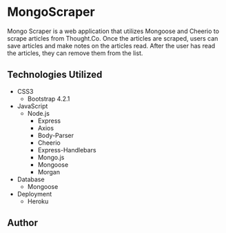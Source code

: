 # MongoScraper

Mongo Scraper is a web application that utilizes Mongoose and Cheerio to scrape articles from Thought.Co. Once the articles are scraped, users can save articles and make notes on the articles read. After the user has read the articles, they can remove them from the list.






## Technologies Utilized

- CSS3
    - Bootstrap 4.2.1
- JavaScript
    - Node.js
        - Express
        - Axios
        - Body-Parser
        - Cheerio
        - Express-Handlebars
        - Mongo.js
        - Mongoose
        - Morgan
- Database
    - Mongoose
- Deployment
    - Heroku

## Author

